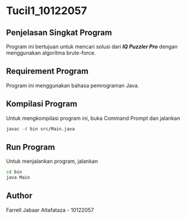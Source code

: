 # Tucil1_10122057
## Penjelasan Singkat Program
Program ini bertujuan untuk mencari solusi dari ***IQ Puzzler Pro*** dengan menggunakan algoritma brute-force.
## Requirement Program
Program ini menggunakan bahasa pemrograman Java.
## Kompilasi Program
Untuk mengkompilasi program ini, buka Command Prompt dan jalankan
```sh
javac -d bin src/Main.java
```
## Run Program
Untuk menjalankan program, jalankan
```sh
cd bin
java Main
```
## Author
Farrell Jabaar Altafataza - 10122057
